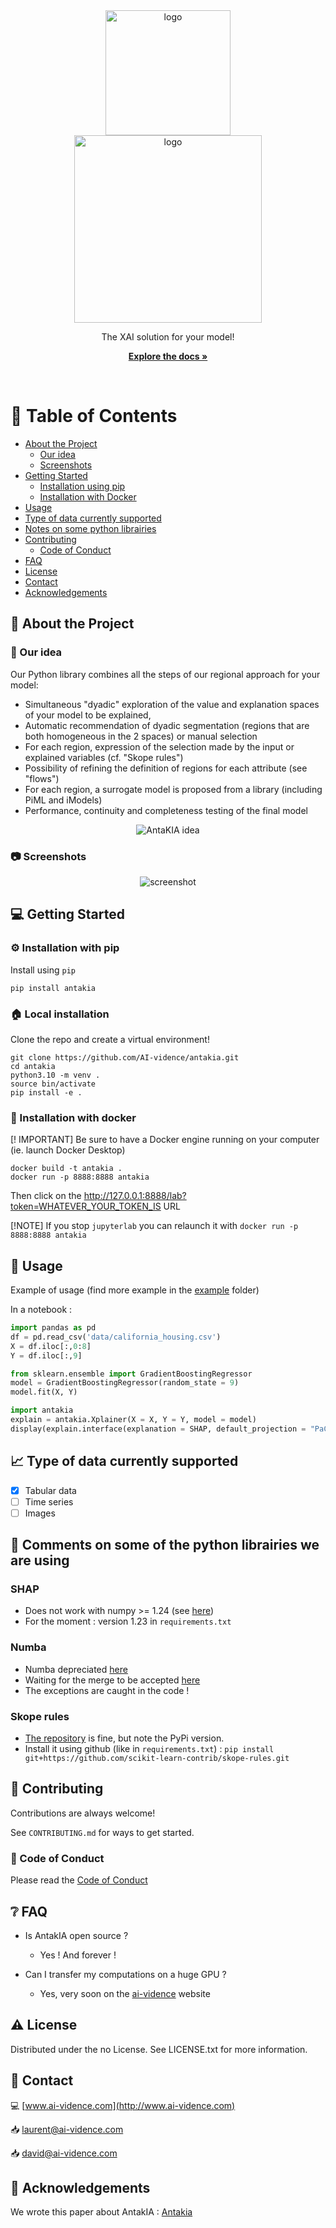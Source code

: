 <div align="center">

  <img src="antakia/assets/logo_ai-vidence.png" alt="logo" width="200" height="auto" />
  </br>
  <img src="antakia/assets/logo_antakia.png" alt="logo" width="300" height="auto" />
  <p>
    The XAI solution for your model!
  </p>

  <a href="https://ai-vidence.github.io/antakia/"><strong>Explore the docs »</strong></a>

</div>

<br />

<!-- Table of Contents -->

# :notebook_with_decorative_cover: Table of Contents

- [About the Project](#star2-about-the-project)
  - [Our idea](#thought_balloon-our-idea)
  - [Screenshots](#camera-screenshots)
- [Getting Started](#computer-getting-started)
  - [Installation using pip](#gear-installation-with-pip)
  - [Installation with Docker](#whale-installation-with-docker)
- [Usage](#eyes-usage)
- [Type of data currently supported](#chart_with_upwards_trend-type-of-data-currently-supported)
- [Notes on some python librairies](#snake-comments-on-some-of-the-python-librairies-we-are-using)
- [Contributing](#wave-contributing)
  - [Code of Conduct](#scroll-code-of-conduct)
- [FAQ](#grey_question-faq)
- [License](#warning-license)
- [Contact](#handshake-contact)
- [Acknowledgements](#gem-acknowledgements)

<!-- About the Project -->

## :star2: About the Project

<!-- Notre idée -->

### :thought_balloon: Our idea

Our Python library combines all the steps of our regional approach for your model:

- Simultaneous "dyadic" exploration of the value and explanation spaces of your model to be explained,
- Automatic recommendation of dyadic segmentation (regions that are both homogeneous in the 2 spaces) or manual selection
- For each region, expression of the selection made by the input or explained variables (cf. "Skope rules")
- Possibility of refining the definition of regions for each attribute (see "flows")
- For each region, a surrogate model is proposed from a library (including PiML and iModels)
- Performance, continuity and completeness testing of the final model

<div align="center"> 
  <img src="antakia/assets/gif_antakia.gif" alt="AntaKIA idea" />
</div>

<!-- Screenshots -->

### :camera: Screenshots

<div align="center"> 
  <img src="antakia/assets/git_screen.png" alt="screenshot" />
</div>

<!-- Getting Started -->

## :computer: Getting Started

<!-- Installation -->

### :gear: Installation with pip

Install using `pip`

```
pip install antakia
```

<!-- V-env -->

### :house: Local installation

Clone the repo and create a virtual environment!

```
git clone https://github.com/AI-vidence/antakia.git
cd antakia
python3.10 -m venv .
source bin/activate
pip install -e .
```

### :whale: Installation with docker

[! IMPORTANT] 
Be sure to have a Docker engine running on your computer (ie. launch Docker Desktop)

```
docker build -t antakia .
docker run -p 8888:8888 antakia
```

Then click on the http://127.0.0.1:8888/lab?token=WHATEVER_YOUR_TOKEN_IS URL

[!NOTE]
If you stop `jupyterlab` you can relaunch it with `docker run -p 8888:8888 antakia`

<!-- Usage -->

## :eyes: Usage

Example of usage (find more example in the <a href="https://code.ai-vidence.com/laurent/antakia/">example</a> folder)

In a notebook :

```python
import pandas as pd
df = pd.read_csv('data/california_housing.csv')
X = df.iloc[:,0:8]
Y = df.iloc[:,9]
```

```python
from sklearn.ensemble import GradientBoostingRegressor
model = GradientBoostingRegressor(random_state = 9)
model.fit(X, Y)
```

```python
import antakia
explain = antakia.Xplainer(X = X, Y = Y, model = model)
display(explain.interface(explanation = SHAP, default_projection = "PaCMAP"))
```

<!-- Roadmap -->

## :chart_with_upwards_trend: Type of data currently supported

- [x] Tabular data
- [ ] Time series
- [ ] Images

<!-- Note sur les librairies -->

## :snake: Comments on some of the python librairies we are using

### SHAP

- Does not work with numpy >= 1.24 (see [here](https://github.com/slundberg/shap/issues/2911))
- For the moment : version 1.23 in `requirements.txt`

### Numba

- Numba depreciated [here](https://github.com/slundberg/shap/issues/2909)
- Waiting for the merge to be accepted [here](https://github.com/dsgibbons/shap/pull/9)
- The exceptions are caught in the code !

### Skope rules

- [The repository](https://github.com/scikit-learn-contrib/skope-rules) is fine, but note the PyPi version.
- Install it using github (like in `requirements.txt`) : `pip install git+https://github.com/scikit-learn-contrib/skope-rules.git`

<!-- Contributing -->

## :wave: Contributing

Contributions are always welcome!

See `CONTRIBUTING.md` for ways to get started.

<!-- Code of Conduct -->

### :scroll: Code of Conduct

Please read the [Code of Conduct](https://github.com/Louis3797/awesome-readme-template/blob/master/CODE_OF_CONDUCT.md)

<!-- FAQ -->

## :grey_question: FAQ

- Is AntakIA open source ?

  - Yes ! And forever !

- Can I transfer my computations on a huge GPU ?

  - Yes, very soon on the [ai-vidence](http://www.ai-vidence.com) website

<!-- License -->

## :warning: License

Distributed under the no License. See LICENSE.txt for more information.

<!-- Contact -->

## :handshake: Contact

:computer: [www.ai-vidence.com](http://www.ai-vidence.com)

:inbox_tray: laurent@ai-vidence.com

:inbox_tray: david@ai-vidence.com

<!-- Acknowledgments -->

## :gem: Acknowledgements

We wrote this paper about AntakIA :
[Antakia](www.ai-vidence.com)
